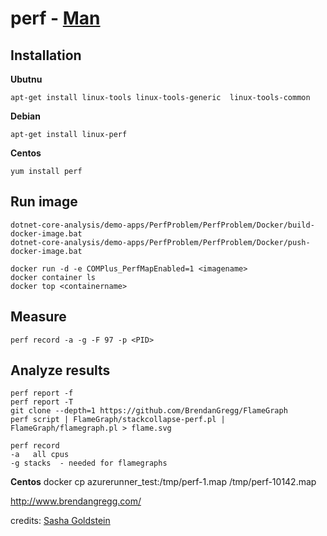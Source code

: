 # perf - [Man](http://man7.org/linux/man-pages/man1/perf.1.html)

## Installation

**Ubutnu**
```
apt-get install linux-tools linux-tools-generic  linux-tools-common
```

**Debian**

```
apt-get install linux-perf
```

**Centos**
```
yum install perf
```



## Run image

```
dotnet-core-analysis/demo-apps/PerfProblem/PerfProblem/Docker/build-docker-image.bat
dotnet-core-analysis/demo-apps/PerfProblem/PerfProblem/Docker/push-docker-image.bat
```

```
docker run -d -e COMPlus_PerfMapEnabled=1 <imagename>
docker container ls
docker top <containername>
```

## Measure
```
perf record -a -g -F 97 -p <PID>
```

## Analyze results
```
perf report -f
perf report -T
git clone --depth=1 https://github.com/BrendanGregg/FlameGraph
perf script | FlameGraph/stackcollapse-perf.pl | FlameGraph/flamegraph.pl > flame.svg
```

```
perf record 
-a   all cpus
-g stacks  - needed for flamegraphs
```






**Centos**
docker cp azurerunner_test:/tmp/perf-1.map /tmp/perf-10142.map


http://www.brendangregg.com/




credits: [Sasha Goldstein](http://blogs.microsoft.co.il/sasha/2017/02/27/profiling-a-net-core-application-on-linux/)

